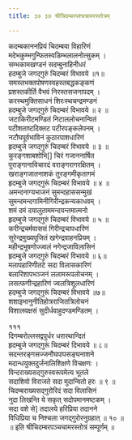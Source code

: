 ```yaml
---
title: ३७ ३७ श्रीचिदम्बरपश्चचामरस्तोत्रम्

---
```


 
कदम्बकाननप्रियं चिदम्बया विहारिणं  
मदेभकुम्भगुन्फितस्वडिम्भलालनोत्सुकम् ।  
सम्भकामखण्डनं सदम्बुनाहिनीधरं  
हदम्बुजे जगद्गुरुं चिदम्बरं विभावये ॥१॥  
समस्तभक्तपोषणस्वहस्तबद्धकङ्कणं  
प्रशस्तकीर्ति वैभवं निरस्तसजनापदम् ।  
करस्थमुक्तिसाधनं शिरःस्थचन्द्रमण्डनं  
हदम्बुजे जगद्गुरुं चिदम्बरं विभावये ॥ २ ॥  
जटाकिरीटमण्डितं निटाललोचनान्वितं  
पटीशताष्टदिक्तट पटीरपङ्कलेपनम् ।  
नटौघपूर्वभाविनं कुठारपाशधारिणं  
हृदम्बुजे जगद्गुरुं चिदम्बरं विभावये ॥ ३ ॥  
कुरङ्गशाबशोभि[] चिरं गजाननार्षित  
पुराङ्गानाविचारदं वराङ्गरागरक्षितम् ।  
खराङ्गजातनाशकं तुरङ्गमीकृतागमं  
हृदम्बुजे जगद्गुरूं चिदम्बरं विभावये ॥ ४ ॥  
अमन्दनाग्यभाजनं सुमन्दहाससन्मुखं  
सुमन्दमन्दगामिनीगिरीन्द्रकन्यकाधवम् ।  
शमं दमं दयालुताममन्दयन्तमात्मनो  
हृदम्बुजे जगद्गुरुं चिदम्बरं विभावये ॥ ५ ॥  
करीन्द्रचर्मवाससं गिरीन्द्रचापधारिणं  
सुरेन्द्रमुख्यपूजितं खगेन्द्रवाहनप्रियम् ।  
महीन्द्रभूषणोज्ज्वलं नगेन्द्रजाविलासिनं  
हृदम्बुजे जगद्गुरुं चिदम्बरं विभावये ॥ ६॥  
मलापहारिणीतटे सदा विलासकारिणं  
बलारिशापभञ्जनं ललामरूपलोचनम् ।  
लसत्फणीन्द्रहारिणं ज्वलत्रिशूलधारिणं  
हदम्बुजे जगद्गुरूं चिदम्बरं विभावये ॥७॥  
शशाइभानुनीतिहोत्रराजितत्रिलोचनं  
विशालवक्षसं सुदीर्धवाहुदण्डमण्डितम् ।  

१११  
दिगम्बरोल्लसद्वपुर्धर धरारथान्दितं  
हृदम्बुजे जगद्गुरूं चिदम्बरं दिभावये ॥ ८॥  
सदन्तरङ्गसज्जनौघपापसङ्घनाशने  
मदान्धयुक्तदुर्जनालिशिक्षणे विचक्षणः ।  
विन्दराख्यसद्गुरुस्वरूपमेत्य भूतले  
सदाशिवो विराजते सदा मुदान्वितो हरः ॥ ९ ॥  
चिदम्बराख्यसद्गुरोरिदं सदा विलासिनं  
नुदा लिखन्ति ये सकृत् सदोपमानमष्टकम् ।  
सदा वशे से] तदालये हरिप्रिया तदानने  
विधिप्रिया च निश्चला जगद्गुरोरनुग्रहात् ॥ १० ॥  
॥ इति श्रीचिदम्बरपञ्चचामरस्तोत्रं सम्पूर्णम् ॥  